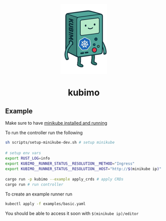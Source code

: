 <p align="center">
  <img src="./.github/assets/kubimo-mascot.webp" width="150" alt="Kubimo Mascot" />
  <h1 align="center">kubimo</h1>
</p>

## Example

Make sure to have [minikube installed and running](https://minikube.sigs.k8s.io/docs/start)

To run the controller run the following

```bash
sh scripts/setup-minikube-dev.sh # setup minikube

# setup env vars
export RUST_LOG=info
export KUBIMO__RUNNER_STATUS__RESOLUTION__METHOD="Ingress"
export KUBIMO__RUNNER_STATUS__RESOLUTION__HOST="http://$(minikube ip)"

cargo run -p kubimo --example apply_crds # apply CRDs
cargo run # run controller
```

To create an example runner run

```bash
kubectl apply -f examples/basic.yaml
```

You should be able to access it soon with `$(minikube ip)/editor`
